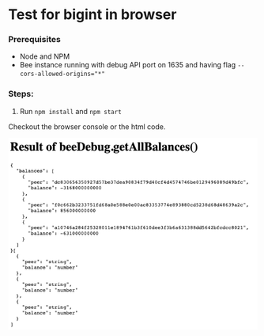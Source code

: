 # Test for bigint in browser

### Prerequisites

 - Node and NPM
 - Bee instance running with debug API port on 1635 and having flag `--cors-allowed-origins="*"`

### Steps:

1. Run `npm install` and `npm start`

Checkout the browser console or the html code.

![Example output](./outexample.png)